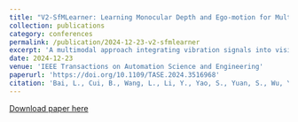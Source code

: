 ```yaml
---
title: "V2-SfMLearner: Learning Monocular Depth and Ego-motion for Multimodal Wireless Capsule Endoscopy"
collection: publications
category: conferences
permalink: /publication/2024-12-23-v2-sfmlearner
excerpt: 'A multimodal approach integrating vibration signals into vision-based depth and capsule motion estimation for monocular capsule endoscopy.'
date: 2024-12-23
venue: 'IEEE Transactions on Automation Science and Engineering'
paperurl: 'https://doi.org/10.1109/TASE.2024.3516968'
citation: 'Bai, L., Cui, B., Wang, L., Li, Y., Yao, S., Yuan, S., Wu, Y., Zhang, Y., Meng, M.Q.H., Li, Z., Ding, W., & Ren, H. (2024). &quot;V2-SfMLearner: Learning Monocular Depth and Ego-motion for Multimodal Wireless Capsule Endoscopy.&quot; <i>IEEE Transactions on Automation Science and Engineering</i>.'
---
```


[Download paper here](https://doi.org/10.1109/TASE.2024.3516968) 